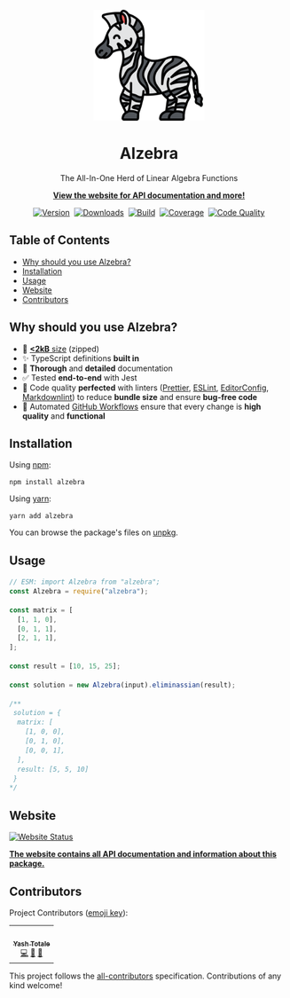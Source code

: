 <p align="center">
    <a href="https://github.com/YashTotale/alzebra"><img src="https://raw.githubusercontent.com/YashTotale/alzebra/master/static/icon.png" alt="Alzebra" width="200"></img></a>
</p>
<h1 align="center">Alzebra</h1>
<p align="center">The All-In-One Herd of Linear Algebra Functions</p>
<p align="center"><strong><a href="https://alzebra.yashtotale.dev/">View the website for API documentation and more!</a></strong></p>
<p align="center">
<a href="https://www.npmjs.com/package/alzebra"><img src="https://img.shields.io/npm/v/alzebra?logo=npm&logoColor=FFFFFF&labelColor=000000&label=Version&style=flat-square" alt="Version"/></a>&nbsp;
<a href="https://www.npmjs.com/package/alzebra"><img src="https://img.shields.io/npm/dt/alzebra?logo=npm&logoColor=FFFFFF&labelColor=000000&label=Downloads&style=flat-square" alt="Downloads"/></a>&nbsp;
<a href="https://github.com/YashTotale/alzebra/actions?query=workflow%3A%22Node+CI%22"><img src="https://img.shields.io/github/workflow/status/YashTotale/alzebra/Node%20CI?logo=github&logoColor=FFFFFF&labelColor=000000&label=Build&style=flat-square" alt="Build"/></a>&nbsp;
<a href="https://codecov.io/gh/YashTotale/alzebra/"><img src="https://img.shields.io/codecov/c/github/YashTotale/alzebra?style=flat-square&label=Coverage&logo=Codecov&logoColor=FFFFFF&labelColor=000000" alt="Coverage"/></a>&nbsp;
<a href="https://lgtm.com/projects/g/YashTotale/alzebra/context:javascript"><img src="https://img.shields.io/lgtm/grade/javascript/github/YashTotale/alzebra?logo=lgtm&logoColor=FFFFFF&labelColor=000000&label=Code%20Quality&style=flat-square" alt="Code Quality"/></a>
</p>

## Table of Contents

- [Why should you use Alzebra?](#why-should-you-use-alzebra)
- [Installation](#installation)
- [Usage](#usage)
- [Website](#website)
- [Contributors](#contributors)

## Why should you use Alzebra?

- 🚀 [**<2kB** size](https://bundlephobia.com/package/alzebra) (zipped)
- ✨ TypeScript definitions **built in**
- 📖 **Thorough** and **detailed** documentation
- ✅ Tested **end-to-end** with Jest
- 🌟 Code quality **perfected** with linters ([Prettier](https://prettier.io/), [ESLint](https://eslint.org/), [EditorConfig](https://editorconfig.org/), [Markdownlint](https://github.com/DavidAnson/markdownlint)) to reduce **bundle size** and ensure **bug-free code**
- 💫 Automated [GitHub Workflows](https://github.com/YashTotale/alzebra/actions) ensure that every change is **high quality** and **functional**

## Installation

Using [npm](https://www.npmjs.com):

```shell
npm install alzebra
```

Using [yarn](https://yarnpkg.com/):

```shell
yarn add alzebra
```

You can browse the package's files on [unpkg](https://unpkg.com/browse/alzebra/).

## Usage

```javascript
// ESM: import Alzebra from "alzebra";
const Alzebra = require("alzebra");

const matrix = [
  [1, 1, 0],
  [0, 1, 1],
  [2, 1, 1],
];

const result = [10, 15, 25];

const solution = new Alzebra(input).eliminassian(result);

/**
 solution = {
  matrix: [
    [1, 0, 0],
    [0, 1, 0],
    [0, 0, 1],
  ],
  result: [5, 5, 10]
 }
*/
```

## Website

[![Website Status](https://img.shields.io/website?url=https%3A%2F%2Falzebra.yashtotale.dev%2F&style=flat-square&logo=github)](https://alzebra.yashtotale.dev/)

**[The website contains all API documentation and information about this package.](https://alzebra.yashtotale.dev/)**

## Contributors

Project Contributors ([emoji key](https://allcontributors.org/docs/en/emoji-key)):

<!-- ALL-CONTRIBUTORS-LIST:START - Do not remove or modify this section -->
<!-- prettier-ignore-start -->
<!-- markdownlint-disable -->
<table>
  <tbody>
    <tr>
      <td align="center"><a href="https://github.com/YashTotale"><img src="https://avatars.githubusercontent.com/u/30784592?v=4?s=100" width="100px;" alt=""/><br /><sub><b>Yash Totale</b></sub></a><br /><a href="https://github.com/YashTotale/alzebra/commits?author=YashTotale" title="Code">💻</a> <a href="#ideas-YashTotale" title="Ideas, Planning, & Feedback">🤔</a> <a href="https://github.com/YashTotale/alzebra/commits?author=YashTotale" title="Documentation">📖</a></td>
    </tr>
  </tbody>
</table>

<!-- markdownlint-restore -->
<!-- prettier-ignore-end -->

<!-- ALL-CONTRIBUTORS-LIST:END -->

This project follows the [all-contributors](https://github.com/all-contributors/all-contributors) specification. Contributions of any kind welcome!
